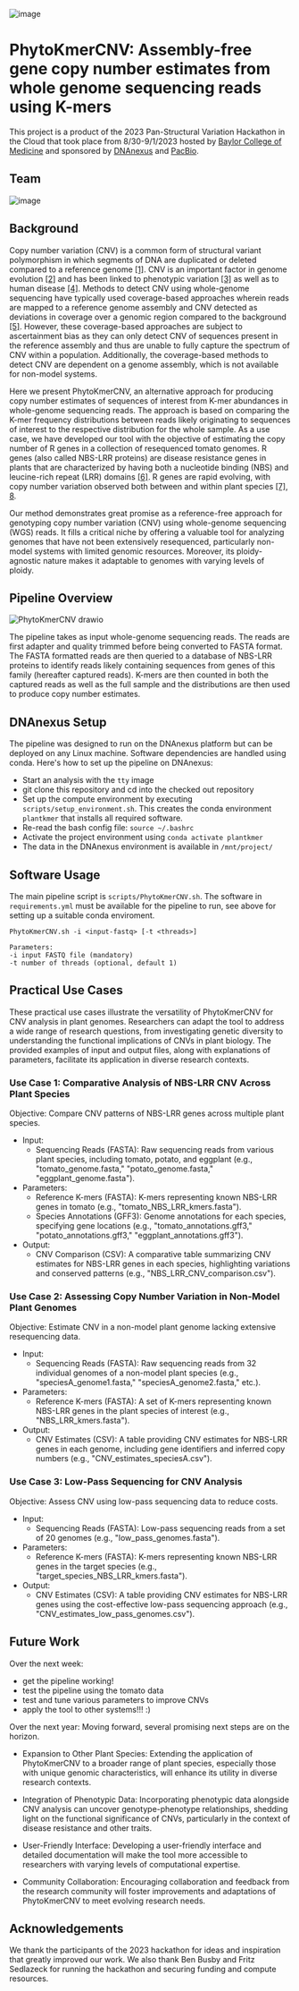 ![image](https://github.com/collaborativebioinformatics/SVHack_Plants/assets/30478823/d77cf90a-bd17-44a8-8fc8-ea0ee9ea632b)

# PhytoKmerCNV: Assembly-free gene copy number estimates from whole genome sequencing reads using K-mers

This project is a product of the 2023 Pan-Structural Variation Hackathon in the Cloud that took place from 8/30-9/1/2023 hosted by [Baylor College of Medicine](https://www.bcm.edu) and sponsored by [DNAnexus](https://www.dnanexus.com) and [PacBio](https://www.pacb.com). 

## Team
![image](https://github.com/collaborativebioinformatics/SVHack_Plants/assets/30478823/15585c2b-4060-45ad-94ec-a8c7f6adefb9)

## Background
Copy number variation (CNV) is a common form of structural variant polymorphism in which segments of DNA are duplicated or deleted compared to a reference genome [[1]](https://www.nature.com/articles/nature05329#Sec4). CNV is an important factor in genome evolution [[2]](https://www.ncbi.nlm.nih.gov/pmc/articles/PMC2989995/) and has been linked to phenotypic variation [[3]](https://www.science.org/doi/10.1126/science.83.2148.210) as well as to human disease [[4]](https://link.springer.com/article/10.1007/s40484-018-0137-6). Methods to detect CNV using whole-genome sequencing have typically used coverage-based approaches wherein reads are mapped to a reference genome assembly and CNV detected as deviations in coverage over a genomic region compared to the background [[5]](https://bmcbioinformatics.biomedcentral.com/articles/10.1186/1471-2105-14-S11-S1). However, these coverage-based approaches are subject to ascertainment bias as they can only detect CNV of sequences present in the reference assembly and thus are unable to fully capture the spectrum of CNV within a population. Additionally, the coverage-based methods to detect CNV are dependent on a genome assembly, which is not available for non-model systems.  
  
Here we present PhytoKmerCNV, an alternative approach for producing copy number estimates of sequences of interest from K-mer abundances in whole-genome sequencing reads. The approach is based on comparing the K-mer frequency distributions between reads likely originating to sequences of interest to the respective distribution for the whole sample. As a use case, we have developed our tool with the objective of estimating the copy number of R genes in a collection of resequenced tomato genomes. R genes (also called NBS-LRR proteins) are disease resistance genes in plants that are characterized by having both a nucleotide binding (NBS) and leucine-rich repeat (LRR) domains [[6]](https://genomebiology.biomedcentral.com/articles/10.1186/gb-2006-7-4-212). R genes are rapid evolving, with copy number variation observed both between and within plant species [[7]](https://www.ncbi.nlm.nih.gov/pmc/articles/PMC152331/), [8](https://www.pnas.org/doi/10.1073/pnas.1318211110).  

Our method demonstrates great promise as a reference-free approach for genotyping copy number variation (CNV) using whole-genome sequencing (WGS) reads. It fills a critical niche by offering a valuable tool for analyzing genomes that have not been extensively resequenced, particularly non-model systems with limited genomic resources. Moreover, its ploidy-agnostic nature makes it adaptable to genomes with varying levels of ploidy.

## Pipeline Overview
![PhytoKmerCNV drawio](https://github.com/collaborativebioinformatics/SVHack_Plants/assets/30478823/100a3e16-ef06-4f4b-b929-bc9a32f2997d)

The pipeline takes as input whole-genome sequencing reads. The reads are first adapter and quality trimmed before being converted to FASTA format. The FASTA formatted reads are then queried to a database of NBS-LRR proteins to identify reads likely containing sequences from genes of this family (hereafter captured reads). K-mers are then counted in both the captured reads as well as the full sample and the distributions are then used to produce copy number estimates. 

## DNAnexus Setup
The pipeline was designed to run on the DNAnexus platform but can be deployed on any Linux machine. Software dependencies are handled using conda. Here's how to set up the pipeline on DNAnexus:
* Start an analysis with the `tty` image
* git clone this repository and cd into the checked out repository
* Set up the compute environment by executing `scripts/setup_environment.sh`. This creates the conda environment `plantkmer` that installs all required software.
* Re-read the bash config file: `source ~/.bashrc`
* Activate the project environment using `conda activate plantkmer`
* The data in the DNAnexus environment is available in `/mnt/project/`

## Software Usage

The main pipeline script is `scripts/PhytoKmerCNV.sh`. The software in `requirements.yml` must be available for the pipeline to run, see above for setting up a suitable conda enviroment.

```
PhytoKmerCNV.sh -i <input-fastq> [-t <threads>]

Parameters:
-i input FASTQ file (mandatory)
-t number of threads (optional, default 1)
```

## Practical Use Cases
These practical use cases illustrate the versatility of PhytoKmerCNV for CNV analysis in plant genomes. Researchers can adapt the tool to address a wide range of research questions, from investigating genetic diversity to understanding the functional implications of CNVs in plant biology. The provided examples of input and output files, along with explanations of parameters, facilitate its application in diverse research contexts.

### Use Case 1: Comparative Analysis of NBS-LRR CNV Across Plant Species
Objective: Compare CNV patterns of NBS-LRR genes across multiple plant species.

* Input:
  * Sequencing Reads (FASTA): Raw sequencing reads from various plant species, including tomato, potato, and eggplant (e.g., "tomato_genome.fasta," "potato_genome.fasta," "eggplant_genome.fasta").
* Parameters:
  * Reference K-mers (FASTA): K-mers representing known NBS-LRR genes in tomato (e.g., "tomato_NBS_LRR_kmers.fasta").
  * Species Annotations (GFF3): Genome annotations for each species, specifying gene locations (e.g., "tomato_annotations.gff3," "potato_annotations.gff3," "eggplant_annotations.gff3").
* Output:
  * CNV Comparison (CSV): A comparative table summarizing CNV estimates for NBS-LRR genes in each species, highlighting variations and conserved patterns (e.g., "NBS_LRR_CNV_comparison.csv").

### Use Case 2: Assessing Copy Number Variation in Non-Model Plant Genomes
Objective: Estimate CNV in a non-model plant genome lacking extensive resequencing data.

* Input:
  * Sequencing Reads (FASTA): Raw sequencing reads from 32 individual genomes of a non-model plant species (e.g., "speciesA_genome1.fasta," "speciesA_genome2.fasta," etc.).
* Parameters:
  * Reference K-mers (FASTA): A set of K-mers representing known NBS-LRR genes in the plant species of interest (e.g., "NBS_LRR_kmers.fasta").
* Output:
  * CNV Estimates (CSV): A table providing CNV estimates for NBS-LRR genes in each genome, including gene identifiers and inferred copy numbers (e.g., "CNV_estimates_speciesA.csv").

### Use Case 3: Low-Pass Sequencing for CNV Analysis
Objective: Assess CNV using low-pass sequencing data to reduce costs.

* Input:
  * Sequencing Reads (FASTA): Low-pass sequencing reads from a set of 20 genomes (e.g., "low_pass_genomes.fasta").
* Parameters:
  * Reference K-mers (FASTA): K-mers representing known NBS-LRR genes in the target species (e.g., "target_species_NBS_LRR_kmers.fasta").
* Output:
  * CNV Estimates (CSV): A table providing CNV estimates for NBS-LRR genes using the cost-effective low-pass sequencing approach (e.g., "CNV_estimates_low_pass_genomes.csv").


## Future Work

Over the next week: 
* get the pipeline working!
* test the pipeline using the tomato data
* test and tune various parameters to improve CNVs
* apply the tool to other systems!!! :)  

Over the next year: Moving forward, several promising next steps are on the horizon.

- Expansion to Other Plant Species: Extending the application of PhytoKmerCNV to a broader range of plant species, especially those with unique genomic characteristics, will enhance its utility in diverse research contexts.

- Integration of Phenotypic Data: Incorporating phenotypic data alongside CNV analysis can uncover genotype-phenotype relationships, shedding light on the functional significance of CNVs, particularly in the context of disease resistance and other traits.

- User-Friendly Interface: Developing a user-friendly interface and detailed documentation will make the tool more accessible to researchers with varying levels of computational expertise.

- Community Collaboration: Encouraging collaboration and feedback from the research community will foster improvements and adaptations of PhytoKmerCNV to meet evolving research needs.

## Acknowledgements
We thank the participants of the 2023 hackathon for ideas and inspiration that greatly improved our work. We also thank Ben Busby and Fritz Sedlazeck for running the hackathon and securing funding and compute resources. 
